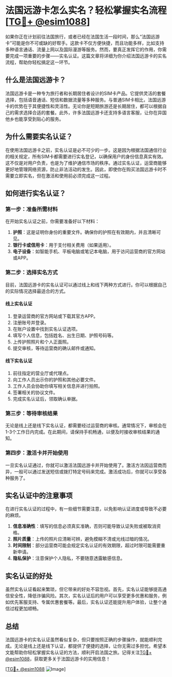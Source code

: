 # 法国远游卡怎么实名？轻松掌握实名流程[[TG💪+ @esim1088](https://t.me/s/esim1088)]

如果你正在计划前往法国旅行，或者已经在法国生活一段时间，那么“法国远游卡”可能是你不可或缺的好帮手。这款卡不仅方便快捷，而且功能多样，比如支持多种语言通话、流量上网以及国际漫游等服务。然而，要真正发挥它的作用，你需要完成一项重要的步骤——实名认证。这篇文章将详细为你介绍法国远游卡的实名流程，帮助你轻松搞定这一环节。

## 什么是法国远游卡？

法国远游卡是一种专为旅行者和长期居住者设计的SIM卡产品。它提供灵活的套餐选择，包括语音通话、短信和数据流量等多种服务。与普通SIM卡相比，法国远游卡的优势在于其便捷性和灵活性。无论你是短期旅游还是长期居住，都可以根据自己的需求选择合适的套餐。此外，许多法国远游卡还支持多语言客服，让你在异国他乡也能享受到贴心的服务。

## 为什么需要实名认证？

在使用法国远游卡之前，实名认证是必不可少的一步。这是因为根据法国通信行业的相关规定，所有SIM卡都需要进行实名登记，以确保用户的身份信息真实有效。这不仅是对用户负责，也是为了维护通信市场的秩序。通过实名认证，运营商能够更好地管理网络资源，防止非法活动的发生。因此，即使你在购买法国远游卡时不需要立即实名，但在激活和使用前必须完成这一过程。

## 如何进行实名认证？

### 第一步：准备所需材料

在开始实名认证之前，你需要准备好以下材料：

1. **护照**：这是证明你身份的重要文件。确保你的护照在有效期内，并且清晰可见。
2. **银行卡或信用卡**：用于支付相关费用（如果适用）。
3. **电子设备**：如智能手机、平板电脑或笔记本电脑，用于访问运营商的官方网站或APP。

### 第二步：选择实名方式

目前，法国远游卡的实名认证可以通过线上和线下两种方式进行。你可以根据自己的实际情况选择最适合的方式。

#### 线上实名认证

1. 登录运营商的官方网站或下载其官方APP。
2. 注册账号并登录。
3. 在账户设置中找到实名认证选项。
4. 填写个人信息，包括姓名、出生日期、护照号码等。
5. 上传护照照片和个人正面照。
6. 提交审核，等待运营商的确认邮件或通知。

#### 线下实名认证

1. 前往指定的营业厅或代理点。
2. 向工作人员出示你的护照和其他必要文件。
3. 工作人员会协助你填写相关信息并进行拍照。
4. 签署相关的协议文件。
5. 完成实名认证后，领取确认单据。

### 第三步：等待审核结果

无论是线上还是线下实名认证，都需要经过运营商的审核。通常情况下，审核会在1-3个工作日内完成。在此期间，请保持手机畅通，以便及时接收审核结果的通知。

### 第四步：激活卡并开始使用

一旦实名认证通过，你就可以激活法国远游卡并开始使用了。激活方法因运营商而异，一般可以通过发送短信或拨打特定号码来完成。激活成功后，你就可以享受各种服务了。

## 实名认证中的注意事项

在进行实名认证的过程中，有一些细节需要注意，以免影响认证进度或导致不必要的麻烦。

1. **信息准确性**：填写的信息必须真实准确，否则可能导致认证失败或被取消资格。
2. **照片质量**：上传的照片应清晰可辨，避免模糊不清或光线过暗的情况。
3. **时间限制**：部分运营商可能会规定实名认证的有效期限，超过时限可能需要重新申请。
4. **隐私保护**：注意保护个人隐私，不要随意透露敏感信息。

## 实名认证的好处

虽然实名认证看起来繁琐，但它带来的好处不容忽视。首先，实名认证能够提高通信安全性，降低诈骗风险。其次，实名认证后的用户可以享受更多优惠和服务，例如优先客服支持、专属优惠套餐等。最后，实名认证还能提升用户体验，让整个通信过程更加顺畅。

## 总结

法国远游卡的实名认证虽然看似复杂，但只要按照正确的步骤操作，就能顺利完成。无论是线上还是线下认证，都提供了便捷的选择，让你无需过多担忧。希望本文能帮助你轻松掌握实名认证的方法，顺利开启法国之旅。记得关注[TG💪+ @esim1088](https://t.me/s/esim1088)，获取更多关于法国远游卡的实用信息！

[[TG💪+ @esim1088](https://t.me/s/esim1088) ![Image](https://i.postimg.cc/4NQfJmqS/Snipaste-2025-05-13-00-14-12.png)]